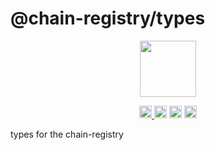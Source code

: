 # @chain-registry/types

<p align="center" width="100%">
    <img height="90" src="https://user-images.githubusercontent.com/545047/190171475-b416f99e-2831-4786-9ba3-a7ff4d95b0d3.svg" />
</p>

<p align="center" width="100%">
  <a href="https://github.com/cosmology-tech/chain-registry/actions/workflows/run-tests.yml">
    <img height="20" src="https://github.com/cosmology-tech/chain-registry/actions/workflows/run-tests.yml/badge.svg" />
  </a>
   <a href="https://github.com/cosmology-tech/chain-registry/blob/main/LICENSE"><img height="20" src="https://img.shields.io/badge/license-MIT-blue.svg"></a>
   <a href="https://www.npmjs.com/package/@chain-registry/types"><img height="20" src="https://img.shields.io/npm/dt/@chain-registry/types"></a>
   <a href="https://www.npmjs.com/package/@chain-registry/types"><img height="20" src="https://img.shields.io/github/package-json/v/cosmology-tech/chain-registry?filename=v1%2Fpackages%2Ftypes%2Fpackage.json"></a>
</p>

types for the chain-registry 

